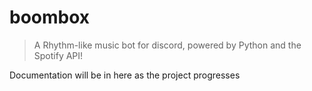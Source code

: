 # boombox
> A Rhythm-like music bot for discord, powered by Python and the Spotify API!


Documentation will be in here as the project progresses
